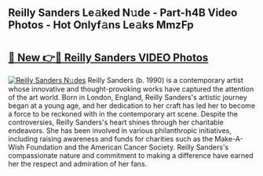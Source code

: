 ## Reilly Sanders Le𝚊ked N𝚞de - Part-h4B Video Photos - Hot Onlyf𝚊ns Le𝚊ks MmzFp

# <h2><a href="http://ac37043.deff.icu/?id=Reilly+Sanders">🔗 New 👉🔴 Reilly Sanders VIDEO Photos</a></h2>

[![Reilly Sanders N𝚞des](https://i.imgur.com/rIISA9y.gif)](http://ac37043.deff.icu/?id=Reilly+Sanders)
Reilly Sanders (b. 1990) is a contemporary artist whose innovative and thought-provoking works have captured the attention of the art world. Born in London, England, Reilly Sanders's artistic journey began at a young age, and her dedication to her craft has led her to become a force to be reckoned with in the contemporary art scene. Despite the controversies, Reilly Sanders's heart shines through her charitable endeavors. She has been involved in various philanthropic initiatives, including raising awareness and funds for charities such as the Make-A-Wish Foundation and the American Cancer Society. Reilly Sanders's compassionate nature and commitment to making a difference have earned her the respect and admiration of her fans.

